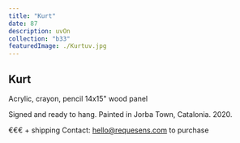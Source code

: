 ```yaml
---
title: "Kurt"
date: 87
description: uvOn
collection: "b33"
featuredImage: ./Kurtuv.jpg
---
```


## Kurt

Acrylic, crayon, pencil
14x15" wood panel

Signed and ready to hang.
Painted in Jorba Town, Catalonia. 2020.

€€€ + shipping
Contact: hello@requesens.com to purchase